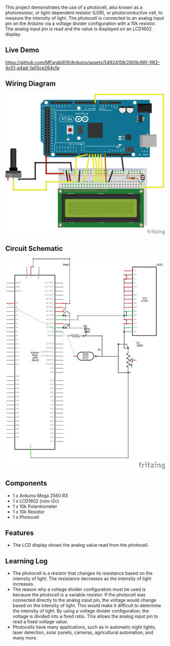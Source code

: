 This project demonstrates the use of a photocell, also known as a photoresistor, or light-dependent resistor (LDR), or photoconductive cell, to measure the intensity of light. The photocell is connected to an analog input pin on the Arduino via a voltage divider configuration with a 10k resistor. The analog input pin is read and the value is displayed on an LCD1602 display.

## Live Demo

https://github.com/MFarabi619/Arduino/assets/54924158/2609c66f-19f2-4c51-a4ad-1a55ce264cfa

## Wiring Diagram

![Wiring Diagram](./Photocell%20Wiring%20Diagram.png)

## Circuit Schematic

![Circuit Schematic](./Photocell%20Circuit%20Schematic.png)

## Components

- 1 x Arduino Mega 2560 R3
- 1 x LCD1602 (non-i2c)
- 1 x 10k Potentiometer
- 1 x 10k Resistor
- 1 x Photocell

## Features

- The LCD display shows the analog value read from the photocell.

## Learning Log

- The photocell is a resistor that changes its resistance based on the intensity of light. The resistance decreases as the intensity of light increases. 
- The reason why a voltage divider configuration must be used is because the photocell is a variable resistor. If the photocell was connected directly to the analog input pin, the voltage would change based on the intensity of light. This would make it difficult to determine the intensity of light. By using a voltage divider configuration, the voltage is divided into a fixed ratio. This allows the analog input pin to read a fixed voltage value.
- Photocells have many applications, such as in automatic night lights, laser detection, solar panels, cameras, agricultural automation, and many more.
